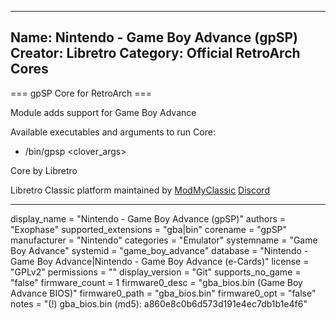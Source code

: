 -----------------------
Name: Nintendo - Game Boy Advance (gpSP)
Creator: Libretro
Category: Official RetroArch Cores
-----------------------

=== gpSP Core for RetroArch ===

Module adds support for Game Boy Advance

Available executables and arguments to run Core:
- /bin/gpsp <rom> <clover_args>

Core by Libretro

Libretro Classic platform maintained by [ModMyClassic](https://modmyclassic.com) [Discord](https://discordapp.com/invite/8gygsrw)

-----------------------

display_name = "Nintendo - Game Boy Advance (gpSP)"
authors = "Exophase"
supported_extensions = "gba|bin"
corename = "gpSP"
manufacturer = "Nintendo"
categories = "Emulator"
systemname = "Game Boy Advance"
systemid = "game_boy_advance"
database = "Nintendo - Game Boy Advance|Nintendo - Game Boy Advance (e-Cards)"
license = "GPLv2"
permissions = ""
display_version = "Git"
supports_no_game = "false"
firmware_count = 1
firmware0_desc = "gba_bios.bin (Game Boy Advance BIOS)"
firmware0_path = "gba_bios.bin"
firmware0_opt = "false"
notes = "(!) gba_bios.bin (md5): a860e8c0b6d573d191e4ec7db1b1e4f6"
